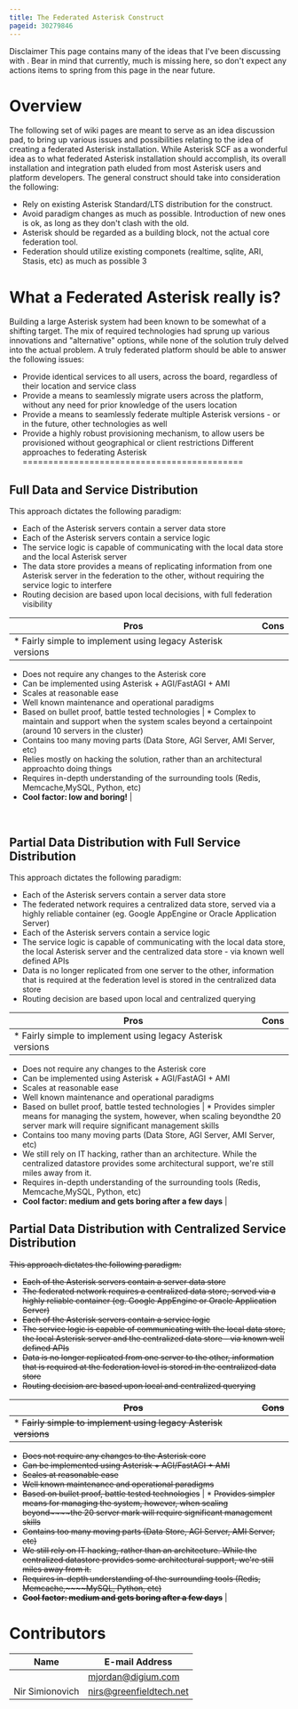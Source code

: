 ```yaml
---
title: The Federated Asterisk Construct
pageid: 30279846
---
```


Disclaimer This page contains many of the ideas that I've been discussing with . Bear in mind that currently, much is missing here, so don't expect any actions items to spring from this page in the near future.

Overview
========

The following set of wiki pages are meant to serve as an idea discussion pad, to bring up various issues and possibilities relating to the idea of creating a federated Asterisk installation. While Asterisk SCF as a wonderful idea as to what federated Asterisk installation should accomplish, its overall installation and integration path eluded from most Asterisk users and platform developers. The general construct should take into consideration the following: 

* Rely on existing Asterisk Standard/LTS distribution for the construct.
* Avoid paradigm changes as much as possible. Introduction of new ones is ok, as long as they don't clash with the old.
* Asterisk should be regarded as a building block, not the actual core federation tool.
* Federation should utilize existing componets (realtime, sqlite, ARI, Stasis, etc) as much as possible
3

What a Federated Asterisk really is?
====================================

Building a large Asterisk system had been known to be somewhat of a shifting target. The mix of required technologies had sprung up various innovations and "alternative" options, while none of the solution truly delved into the actual problem. A truly federated platform should be able to answer the following issues:

* Provide identical services to all users, across the board, regardless of their location and service class
* Provide a means to seamlessly migrate users across the platform, without any need for prior knowledge of the users location
* Provide a means to seamlessly federate multiple Asterisk versions - or in the future, other technologies as well
* Provide a highly robust provisioning mechanism, to allow users be provisioned without geographical or client restrictions
Different approaches to federating Asterisk
===========================================

Full Data and Service Distribution
----------------------------------

This approach dictates the following paradigm:

* Each of the Asterisk servers contain a server data store
* Each of the Asterisk servers contain a service logic
* The service logic is capable of communicating with the local data store and the local Asterisk server
* The data store provides a means of replicating information from one Asterisk server in the federation to the other, without requiring the service logic to interfere
* Routing decision are based upon local decisions, with full federation visibility



| Pros | Cons |
| --- | --- |
| * Fairly simple to implement using legacy Asterisk versions
* Does not require any changes to the Asterisk core
* Can be implemented using Asterisk + AGI/FastAGI + AMI
* Scales at reasonable ease
* Well known maintenance and operational paradigms
* Based on bullet proof, battle tested technologies
 | * Complex to maintain and support when the system scales beyond a certainpoint (around 10 servers in the cluster)
* Contains too many moving parts (Data Store, AGI Server, AMI Server, etc)
* Relies mostly on hacking the solution, rather than an architectural approachto doing things
* Requires in-depth understanding of the surrounding tools (Redis, Memcache,MySQL, Python, etc)
* **Cool factor: low and boring!**
 |

 

Partial Data Distribution with Full Service Distribution
--------------------------------------------------------

This approach dictates the following paradigm:

* Each of the Asterisk servers contain a server data store
* The federated network requires a centralized data store, served via a highly reliable container (eg. Google AppEngine or Oracle Application Server)
* Each of the Asterisk servers contain a service logic
* The service logic is capable of communicating with the local data store, the local Asterisk server and the centralized data store - via known well defined APIs
* Data is no longer replicated from one server to the other, information that is required at the federation level is stored in the centralized data store
* Routing decision are based upon local and centralized querying



| Pros | Cons |
| --- | --- |
| * Fairly simple to implement using legacy Asterisk versions
* Does not require any changes to the Asterisk core
* Can be implemented using Asterisk + AGI/FastAGI + AMI
* Scales at reasonable ease
* Well known maintenance and operational paradigms
* Based on bullet proof, battle tested technologies
 | * Provides simpler means for managing the system, however, when scaling beyondthe 20 server mark will require significant management skills
* Contains too many moving parts (Data Store, AGI Server, AMI Server, etc)
* We still rely on IT hacking, rather than an architecture. While the centralized datastore provides some architectural support, we're still miles away from it.
* Requires in-depth understanding of the surrounding tools (Redis, Memcache,MySQL, Python, etc)
* **Cool factor: medium and gets boring after a few days**
 |

Partial Data Distribution with Centralized Service Distribution
---------------------------------------------------------------

~~This approach dictates the following paradigm:~~

* ~~Each of the Asterisk servers contain a server data store~~
* ~~The federated network requires a centralized data store, served via a highly reliable container (eg. Google AppEngine or Oracle Application Server)~~
* ~~Each of the Asterisk servers contain a service logic~~
* ~~The service logic is capable of communicating with the local data store, the local Asterisk server and the centralized data store - via known well defined APIs~~
* ~~Data is no longer replicated from one server to the other, information that is required at the federation level is stored in the centralized data store~~
* ~~Routing decision are based upon local and centralized querying~~



| ~~Pros~~ | ~~Cons~~ |
| --- | --- |
| * ~~Fairly simple to implement using legacy Asterisk versions~~
* ~~Does not require any changes to the Asterisk core~~
* ~~Can be implemented using Asterisk + AGI/FastAGI + AMI~~
* ~~Scales at reasonable ease~~
* ~~Well known maintenance and operational paradigms~~
* ~~Based on bullet proof, battle tested technologies~~
 | * ~~Provides simpler means for managing the system, however, when scaling beyond~~~~the 20 server mark will require significant management skills~~
* ~~Contains too many moving parts (Data Store, AGI Server, AMI Server, etc)~~
* ~~We still rely on IT hacking, rather than an architecture. While the centralized datastore provides some architectural support, we're still miles away from it.~~
* ~~Requires in-depth understanding of the surrounding tools (Redis, Memcache,~~~~MySQL, Python, etc)~~
* ~~**Cool factor: medium and gets boring after a few days**~~
 |

Contributors
============



| Name | E-mail Address |
| --- | --- |
|  | [mjordan@digium.com](mailto:mjordan@digium.com) |
| Nir Simionovich | [nirs@greenfieldtech.net](mailto:nirs@greenfieldtech.net) |

